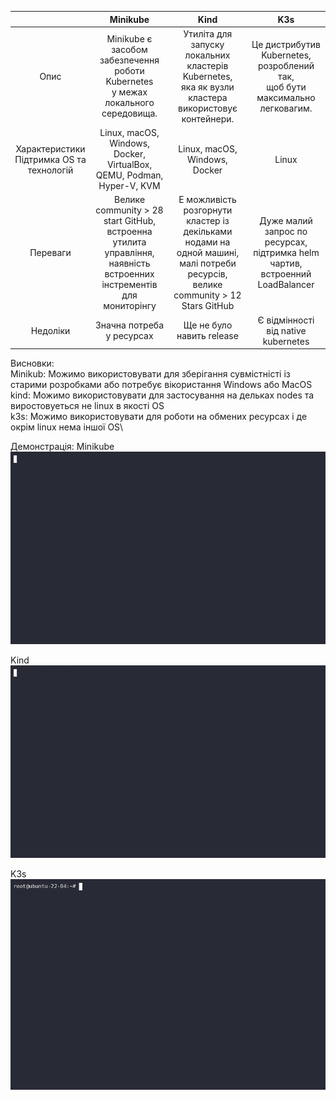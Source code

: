 

|              |Minikube   |Kind          |K3s       |
|:------------:|:-----------:|:--------------:|:----------:|
|Опис|Minikube є засобом забезпечення роботи Kubernetes<br> у межах локального середовища. |Утиліта для запуску локальних кластерів Kubernetes,<br> яка як вузли кластера використовує контейнери.|Це дистрибутив Kubernetes, розроблений так,<br> щоб бути максимально легковагим.|
|Характеристики <br> Підтримка OS та технологій|Linux, macOS, Windows, Docker, VirtualBox, QEMU, Podman, Hyper-V, KVM|Linux, macOS, Windows, Docker|Linux|
|Переваги|Велике community > 28 start GitHub, встроенна утилита управління,<br> наявність встроенних інстрементів для мониторінгу|Е можливість розгорнути кластер із декільками нодами на одной машині, <br>малі потреби ресурсів, велике community > 12 Stars GitHub|Дуже малий запрос по ресурсах, підтримка helm чартив, встроенний LoadBalancer|
|Недоліки|Значна потреба у ресурсах|Ще не було навить release|Є відмінності від native kubernetes|


Висновки:\
Minikub: Можимо використовувати для зберігання сувмістністі із старими розробками або потребує вікористання Windows або MacOS\
kind: Можимо використовувати для застосування на дельках nodes та виростовуеться не linux в якості OS\
k3s: Можимо використовувати для роботи на обмених ресурсах і де окрім linux нема іншої OS\

Демонстрація:
Minikube \
![Image](./minikube.gif)

Kind \
![Image](./kind.gif)

K3s \
![Image](./k3s.gif)
